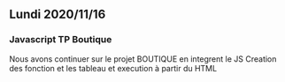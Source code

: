 ## Lundi 2020/11/16

### Javascript TP Boutique

Nous avons continuer sur le projet BOUTIQUE en integrent le JS
Creation des fonction et les tableau et execution à partir du HTML